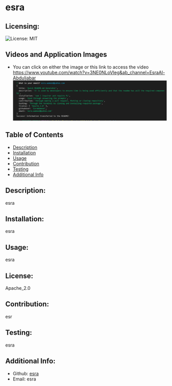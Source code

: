 # esra

  ## Licensing:
  ![License: MIT](https://img.shields.io/badge/License-undefined-yellow.svg)
  ## Videos and Application Images
  - You can click on either the image or this link to access the video https://www.youtube.com/watch?v=3NE0NLoVIeg&ab_channel=EsraAl-Abduljabar
 [![IMAGE ALT TEXT](terminal-app.png)](https://www.youtube.com/watch?v=3NE0NLoVIeg&ab_channel=EsraAl-Abduljabar "readme")

  ## Table of Contents 
  - [Description](#description)
  - [Installation](#installation)
  - [Usage](#usage)
  - [Contribution](#contribution)
  - [Testing](#testing)
  - [Additional Info](#additional-info)

  ## Description:
  esra

  ## Installation:
  esra

  ## Usage:
  esra

  ## License:
  Apache_2.0

  ## Contribution:
  esr

  ## Testing:
  esra

  ## Additional Info:
  - Github: [esra](https://github.com/esra)
  - Email: esra 
